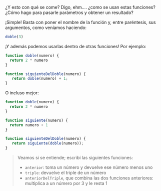 ¿Y esto con qué se come? Digo, ehm.... ¿como se usan estas funciones? ¿Cómo hago para pasarle parámetros y obtener un resultado? 

¡Simple! Basta con poner el nombre de la función y, entre paréntesis, sus argumentos, como veníamos haciendo: 

```javascript
doble(3)
```

¡Y además podemos usarlas dentro de otras funciones! Por ejemplo: 

```javascript
function doble(numero) {
  return 2 * numero
}

function siguienteDelDoble(numero) {
   return doble(numero) + 1;
}
```

O incluso mejor: 

```javascript
function doble(numero) {
  return 2 * numero
}

function siguiente(numero) {
  return numero + 1
}

function siguienteDelDoble(numero) {
   return siguiente(doble(numero));
}
```

> Veamos si se entiende; escribí las siguientes funciones: 
> 
> * `anterior`: toma un número y devuelve ese número menos uno
> * `triple`: devuelve el triple de un número
> * `anteriorDelTriple`, que combina las dos funciones anteriores: multiplica a un número por 3 y le resta 1
> 
